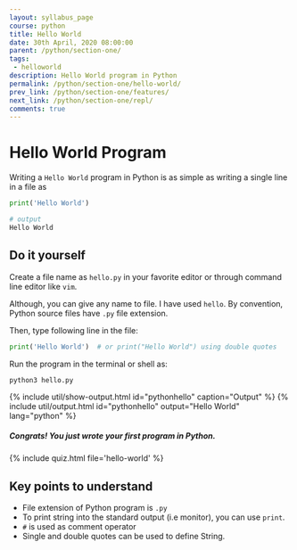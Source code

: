 ```yaml
---
layout: syllabus_page
course: python
title: Hello World
date: 30th April, 2020 08:00:00
parent: /python/section-one/
tags:
 - helloworld
description: Hello World program in Python
permalink: /python/section-one/hello-world/
prev_link: /python/section-one/features/
next_link: /python/section-one/repl/
comments: true
---
```


# Hello World Program

Writing a `Hello World` program in Python is as simple as writing a single line in
a file as

```python
print('Hello World')

# output
Hello World
```

## Do it yourself

Create a file name as `hello.py` in your favorite editor or through command line editor like `vim`.

Although, you can give any name to file. I have used `hello`.
By convention, Python source files have `.py` file extension.

Then, type following line in the file:

```python
print('Hello World')  # or print("Hello World") using double quotes
```

Run the program in the terminal or shell as:

```shell
python3 hello.py
```

{% include util/show-output.html id="pythonhello" caption="Output" %}
{% include util/output.html id="pythonhello" output="Hello World" lang="python" %}

##### Congrats! You just wrote your first program in Python.

{% include quiz.html file='hello-world' %}

## Key points to understand

- File extension of Python program is `.py`
- To print string into the standard output (i.e monitor), you can use `print`.
- `#` is used as comment operator
- Single and double quotes can be used to define String.
